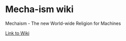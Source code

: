 Mecha-ism wiki
==============

Mechaism - The new World-wide Religion for Machines

[Link to Wiki](https://github.com/mechaism/wiki/wiki)
